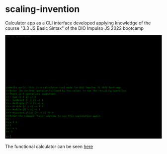 # scaling-invention
Calculator app as a CLI interface developed applying knowledge of the course "3.3 JS Basic Sintax" of the DIO Impulso JS 2022 bootcamp

![preview](./preview.png)

The functional calculator can be seen [here](https://pitossomo.github.io/scaling-invention/)